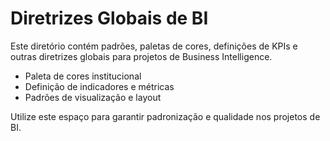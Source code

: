 # Diretrizes Globais de BI

Este diretório contém padrões, paletas de cores, definições de KPIs e outras diretrizes globais para projetos de Business Intelligence.

- Paleta de cores institucional
- Definição de indicadores e métricas
- Padrões de visualização e layout

Utilize este espaço para garantir padronização e qualidade nos projetos de BI.
